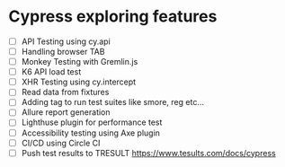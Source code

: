 # Cypress exploring features

- [ ] API Testing using cy.api
- [ ] Handling browser TAB
- [ ] Monkey Testing with Gremlin.js
- [ ] K6 API load test
- [ ] XHR Testing using cy.intercept
- [ ] Read data from fixtures
- [ ] Adding tag to run test suites like smore, reg etc...
- [ ] Allure report generation 
- [ ] Lighthuse plugin for performance test
- [ ] Accessibility testing using Axe plugin
- [ ] CI/CD using Circle CI 
- [ ] Push test results to TRESULT https://www.tesults.com/docs/cypress